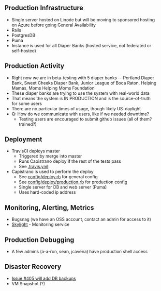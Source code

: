 ## Production Infrastructure

* Single server hosted on Linode but will be moving to sponsored hosting on Azure before going General Availability
* Rails
* PostgresDB
* Puma
* Instance is used for all Diaper Banks (hosted service, not federated or self-hosted)

## Production Activity

* Right now we are in beta-testing with 5 diaper banks -- Portland Diaper Bank, Sweet Cheeks Diaper Bank, Junior League of Boca Raton, Helping Mamas, Moms Helping Moms Foundation
* These diaper banks are trying to use the system with real-world data
* That means the system is IN PRODUCTION and is the source-of-truth for some users
* There are no particular times of usage, though likely US-daylight
* Q: How do we communicate with users, like if we needed downtime?
  * Testing users are encouraged to submit github issues (all of them? trained?)

## Deployment

* TravisCI deploys master
  * Triggered by merge into master
  * Runs Capistrano deploy if the rest of the tests pass
  * See [.travis.yml](https://github.com/rubyforgood/diaper/blob/master/.travis.yml)
* Capistrano is used to perform the deploy
  * See [config/deploy.rb](https://github.com/rubyforgood/diaper/blob/master/config/deploy.rb) for general config
  * See [config/deploy/production.rb](https://github.com/rubyforgood/diaper/blob/master/config/deploy/production.rb) for production config
  * Single server for DB and web server (Puma)
  * Uses hard-coded ip address

## Monitoring, Alerting, Metrics

* Bugsnag (we have an OSS account, contact an admin for access to it)
* [Skylight](https://oss.skylight.io/app/applications/LrXHcxDK7Be9/recent/6h/endpoints) - Monitoring service

## Production Debugging

* A few admins (a-a-ron, sean, jcavena) have production shell access

## Disaster Recovery

* [Issue #405 will add DB backups](https://github.com/rubyforgood/diaper/issues/405)
* VM Snapshot (?)
